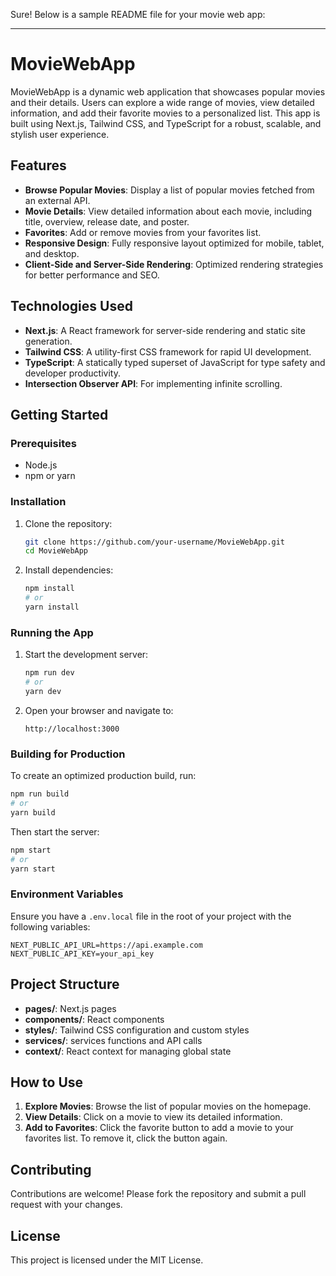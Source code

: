 Sure! Below is a sample README file for your movie web app:

---

# MovieWebApp

MovieWebApp is a dynamic web application that showcases popular movies and their details. Users can explore a wide range of movies, view detailed information, and add their favorite movies to a personalized list. This app is built using Next.js, Tailwind CSS, and TypeScript for a robust, scalable, and stylish user experience.

## Features

- **Browse Popular Movies**: Display a list of popular movies fetched from an external API.
- **Movie Details**: View detailed information about each movie, including title, overview, release date, and poster.
- **Favorites**: Add or remove movies from your favorites list.
- **Responsive Design**: Fully responsive layout optimized for mobile, tablet, and desktop.
- **Client-Side and Server-Side Rendering**: Optimized rendering strategies for better performance and SEO.

## Technologies Used

- **Next.js**: A React framework for server-side rendering and static site generation.
- **Tailwind CSS**: A utility-first CSS framework for rapid UI development.
- **TypeScript**: A statically typed superset of JavaScript for type safety and developer productivity.
- **Intersection Observer API**: For implementing infinite scrolling.

## Getting Started

### Prerequisites

- Node.js
- npm or yarn

### Installation

1. Clone the repository:
   ```bash
   git clone https://github.com/your-username/MovieWebApp.git
   cd MovieWebApp
   ```

2. Install dependencies:
   ```bash
   npm install
   # or
   yarn install
   ```

### Running the App

1. Start the development server:
   ```bash
   npm run dev
   # or
   yarn dev
   ```

2. Open your browser and navigate to:
   ```
   http://localhost:3000
   ```

### Building for Production

To create an optimized production build, run:
```bash
npm run build
# or
yarn build
```

Then start the server:
```bash
npm start
# or
yarn start
```

### Environment Variables

Ensure you have a `.env.local` file in the root of your project with the following variables:
```
NEXT_PUBLIC_API_URL=https://api.example.com
NEXT_PUBLIC_API_KEY=your_api_key
```

## Project Structure

- **pages/**: Next.js pages
- **components/**: React components
- **styles/**: Tailwind CSS configuration and custom styles
- **services/**: services functions and API calls
- **context/**: React context for managing global state

## How to Use

1. **Explore Movies**: Browse the list of popular movies on the homepage.
2. **View Details**: Click on a movie to view its detailed information.
3. **Add to Favorites**: Click the favorite button to add a movie to your favorites list. To remove it, click the button again.

## Contributing

Contributions are welcome! Please fork the repository and submit a pull request with your changes.

## License

This project is licensed under the MIT License.